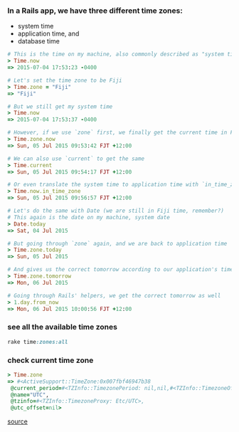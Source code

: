 ### In a Rails app, we have three different time zones:

- system time
- application time, and
- database time

```ruby
# This is the time on my machine, also commonly described as "system time"
> Time.now
=> 2015-07-04 17:53:23 -0400

# Let's set the time zone to be Fiji
> Time.zone = "Fiji"
=> "Fiji"

# But we still get my system time
> Time.now
=> 2015-07-04 17:53:37 -0400

# However, if we use `zone` first, we finally get the current time in Fiji
> Time.zone.now
=> Sun, 05 Jul 2015 09:53:42 FJT +12:00

# We can also use `current` to get the same
> Time.current
=> Sun, 05 Jul 2015 09:54:17 FJT +12:00

# Or even translate the system time to application time with `in_time_zone`
> Time.now.in_time_zone
=> Sun, 05 Jul 2015 09:56:57 FJT +12:00

# Let's do the same with Date (we are still in Fiji time, remember?)
# This again is the date on my machine, system date
> Date.today
=> Sat, 04 Jul 2015

# But going through `zone` again, and we are back to application time
> Time.zone.today
=> Sun, 05 Jul 2015

# And gives us the correct tomorrow according to our application's time zone
> Time.zone.tomorrow
=> Mon, 06 Jul 2015

# Going through Rails' helpers, we get the correct tomorrow as well
> 1.day.from_now
=> Mon, 06 Jul 2015 10:00:56 FJT +12:00
```

### see all the available time zones

```ruby
rake time:zones:all
```

### check current time zone

```ruby
> Time.zone
=> #<ActiveSupport::TimeZone:0x007fbf46947b38
 @current_period=#<TZInfo::TimezonePeriod: nil,nil,#<TZInfo::TimezoneOffset: 0,0,UTC>>>,
 @name="UTC",
 @tzinfo=#<TZInfo::TimezoneProxy: Etc/UTC>,
 @utc_offset=nil>
```

[source](https://thoughtbot.com/blog/its-about-time-zones#three-time-zones)
